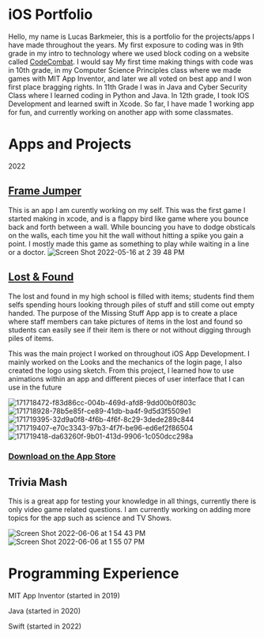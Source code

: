 # iOS Portfolio
Hello, my name is Lucas Barkmeier, this is a portfolio for the projects/apps I have made throughout the years. My first exposure to coding was in 9th grade in my intro to technology where we used block coding on a website called [CodeCombat](https://codecombat.com/play/dungeon). I would say My first time making things with code was in 10th grade, in my Computer Science Principles class where we made games with MIT App Inventor, and later we all voted on best app and I won first place bragging rights. In 11th Grade I was in Java and Cyber Security Class where I learned coding in Python and Java. In 12th grade, I took IOS Development and learned swift in Xcode. So far, I have made 1 working app for fun, and currently working on another app with some classmates.

# Apps and Projects

2022

## [Frame Jumper](https://github.com/EPHS-iOS/Frame-Jumper)
This is an app I am curently working on my self. This was the first game I started making in xcode, and is a flappy bird like game where you bounce back and forth between a wall. While bouncing you have to dodge obsticals on the walls, each time you hit the wall without hitting a spike you gain a point. I mostly made this game as something to play while waiting in a line or a doctor.
![Screen Shot 2022-05-16 at 2 39 48 PM](https://user-images.githubusercontent.com/70666783/168669426-6d43c41d-f5eb-463b-bb7d-4c43f0cd6d1c.png)

## [Lost & Found](https://github.com/EPHS-iOS/Minnesota-School-Lost-Found) 

The lost and found in my high school is filled with items; students find them selfs spending hours looking through piles of stuff and still come out empty handed. The purpose of the Missing Stuff App app is to create a place where staff members can take pictures of items in the lost and found so students can easily see if their item is there or not without digging through piles of items.

This was the main project I worked on throughout iOS App Development. I mainly worked on the Looks and the mechanics of the login page, I also created the logo using sketch. From this project, I learned how to use animations within an app and different pieces of user interface that I can use in the future

![171718472-f83d86cc-004b-469d-afd8-9dd00b0f803c](https://user-images.githubusercontent.com/70666783/172085618-725dbeeb-7772-4305-b07b-ed70096c78d8.png)
![171718928-78b5e85f-ce89-41db-ba4f-9d5d3f5509e1](https://user-images.githubusercontent.com/70666783/172085340-6a749126-238c-4fae-bb00-08ddd12f35a1.png)
![171719395-32d9a0f8-4f6b-4f6f-8c29-3dede289c844](https://user-images.githubusercontent.com/70666783/172085292-87cb48d2-f32b-4852-b149-f4831693636f.png)
![171719407-e70c3343-97b3-4f7f-be96-ed6ef2f86504](https://user-images.githubusercontent.com/70666783/172085301-93c4af38-4563-4c27-a9b4-99bfdc3623f1.png)
![171719418-da63260f-9b01-413d-9906-1c050dcc298a](https://user-images.githubusercontent.com/70666783/172085310-c98a1fbb-a3fd-4f0e-9cd2-effffc085225.png)

### [Download on the App Store](https://apps.apple.com/us/app/missing-stuff/id1617140249)

## Trivia Mash

This is a great app for testing your knowledge in all things, currently there is only video game related questions. I am currently working on adding more topics for the app such as science and TV Shows.

![Screen Shot 2022-06-06 at 1 54 43 PM](https://user-images.githubusercontent.com/70666783/172228272-1b16c87a-8246-4457-baa2-8d1ae1f03128.png)
![Screen Shot 2022-06-06 at 1 55 07 PM](https://user-images.githubusercontent.com/70666783/172228290-9a4bed14-b65a-458d-9ce5-792cdc2f5023.png)

# Programming Experience
MIT App Inventor (started in 2019)

Java (started in 2020)

Swift (started in 2022)
